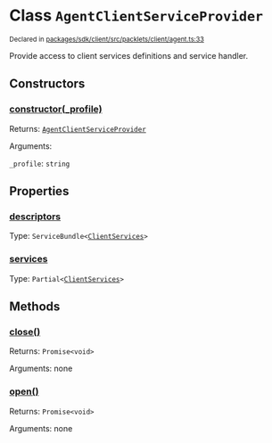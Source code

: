 # Class `AgentClientServiceProvider`
<sub>Declared in [packages/sdk/client/src/packlets/client/agent.ts:33](https://github.com/dxos/dxos/blob/main/packages/sdk/client/src/packlets/client/agent.ts#L33)</sub>


Provide access to client services definitions and service handler.


## Constructors
### [constructor(_profile)](https://github.com/dxos/dxos/blob/main/packages/sdk/client/src/packlets/client/agent.ts#L36)



Returns: <code>[AgentClientServiceProvider](/api/@dxos/client/classes/AgentClientServiceProvider)</code>

Arguments: 

`_profile`: <code>string</code>


## Properties
### [descriptors](https://github.com/dxos/dxos/blob/main/packages/sdk/client/src/packlets/client/agent.ts#L38)
Type: <code>ServiceBundle&lt;[ClientServices](/api/@dxos/client/types/ClientServices)&gt;</code>

### [services](https://github.com/dxos/dxos/blob/main/packages/sdk/client/src/packlets/client/agent.ts#L42)
Type: <code>Partial&lt;[ClientServices](/api/@dxos/client/types/ClientServices)&gt;</code>


## Methods
### [close()](https://github.com/dxos/dxos/blob/main/packages/sdk/client/src/packlets/client/agent.ts#L58)



Returns: <code>Promise&lt;void&gt;</code>

Arguments: none

### [open()](https://github.com/dxos/dxos/blob/main/packages/sdk/client/src/packlets/client/agent.ts#L46)



Returns: <code>Promise&lt;void&gt;</code>

Arguments: none
